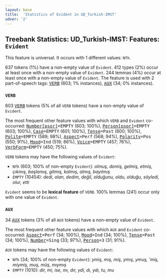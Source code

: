```yaml
---
layout: base
title:  'Statistics of Evident in UD_Turkish-IMST'
udver: '2'
---
```


## Treebank Statistics: UD_Turkish-IMST: Features: `Evident`

This feature is universal.
It occurs with 1 different values: `Nfh`.

637 tokens (1%) have a non-empty value of `Evident`.
412 types (2%) occur at least once with a non-empty value of `Evident`.
244 lemmas (4%) occur at least once with a non-empty value of `Evident`.
The feature is used with 2 part-of-speech tags: <tt><a href="tr_imst-pos-VERB.html">VERB</a></tt> (603; 1% instances), <tt><a href="tr_imst-pos-AUX.html">AUX</a></tt> (34; 0% instances).

### `VERB`

603 <tt><a href="tr_imst-pos-VERB.html">VERB</a></tt> tokens (5% of all `VERB` tokens) have a non-empty value of `Evident`.

The most frequent other feature values with which `VERB` and `Evident` co-occurred: <tt><a href="tr_imst-feat-Number-psor.html">Number[psor]</a></tt><tt>=EMPTY</tt> (603; 100%), <tt><a href="tr_imst-feat-Person-psor.html">Person[psor]</a></tt><tt>=EMPTY</tt> (603; 100%), <tt><a href="tr_imst-feat-Case.html">Case</a></tt><tt>=EMPTY</tt> (601; 100%), <tt><a href="tr_imst-feat-Tense.html">Tense</a></tt><tt>=Past</tt> (600; 100%), <tt><a href="tr_imst-feat-Polite.html">Polite</a></tt><tt>=EMPTY</tt> (589; 98%), <tt><a href="tr_imst-feat-Aspect.html">Aspect</a></tt><tt>=Perf</tt> (568; 94%), <tt><a href="tr_imst-feat-Polarity.html">Polarity</a></tt><tt>=Pos</tt> (550; 91%), <tt><a href="tr_imst-feat-Mood.html">Mood</a></tt><tt>=Ind</tt> (519; 86%), <tt><a href="tr_imst-feat-Voice.html">Voice</a></tt><tt>=EMPTY</tt> (457; 76%), <tt><a href="tr_imst-feat-VerbForm.html">VerbForm</a></tt><tt>=EMPTY</tt> (450; 75%).

`VERB` tokens may have the following values of `Evident`:

* `Nfh` (603; 100% of non-empty `Evident`): <em>olmuş, demiş, gelmiş, etmiş, çıkmış, başlamış, gitmiş, kalmış, almış, bayılmış</em>
* `EMPTY` (10454): <em>dedi, olan, dedim, değil, olduğunu, oldu, olduğu, söyledi, olur, etti</em>

`Evident` seems to be **lexical feature** of `VERB`. 100% lemmas (241) occur only with one value of `Evident`.

### `AUX`

34 <tt><a href="tr_imst-pos-AUX.html">AUX</a></tt> tokens (3% of all `AUX` tokens) have a non-empty value of `Evident`.

The most frequent other feature values with which `AUX` and `Evident` co-occurred: <tt><a href="tr_imst-feat-Aspect.html">Aspect</a></tt><tt>=Perf</tt> (34; 100%), <tt><a href="tr_imst-feat-Mood.html">Mood</a></tt><tt>=Ind</tt> (34; 100%), <tt><a href="tr_imst-feat-Tense.html">Tense</a></tt><tt>=Past</tt> (34; 100%), <tt><a href="tr_imst-feat-Number.html">Number</a></tt><tt>=Sing</tt> (33; 97%), <tt><a href="tr_imst-feat-Person.html">Person</a></tt><tt>=3</tt> (31; 91%).

`AUX` tokens may have the following values of `Evident`:

* `Nfh` (34; 100% of non-empty `Evident`): <em>ymiş, mış, miş, ymış, ymuş, 'miş, miymiş, muş, müş, mıymış</em>
* `EMPTY` (1010): <em>dir, mi, ise, mı, dır, ydi, dı, ydı, tu, mu</em>

